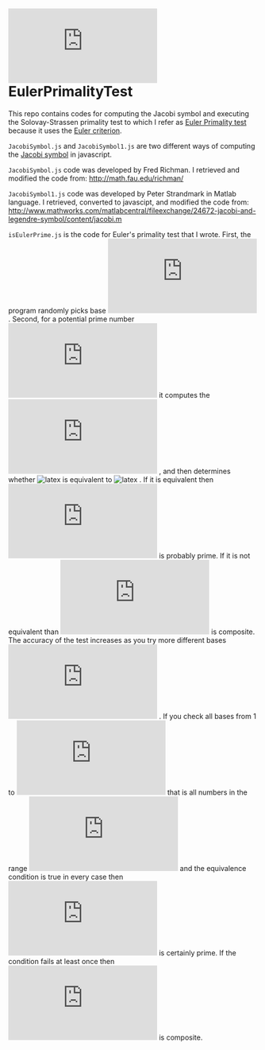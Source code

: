 ![latex](http://latex.codecogs.com/gif.latex?a)
EulerPrimalityTest
==================
This repo contains codes for computing the Jacobi symbol and executing the Solovay-Strassen primality test to which I refer as [Euler Primality test](http://en.wikipedia.org/wiki/Solovay%E2%80%93Strassen_primality_test) because it uses the [Euler criterion](http://en.wikipedia.org/wiki/Euler%27s_criterion).



`JacobiSymbol.js` and `JacobiSymbol1.js` are two different ways of computing the [Jacobi symbol](http://en.wikipedia.org/wiki/Jacobi_symbol) in javascript.

`JacobiSymbol.js` code was developed by Fred Richman. I retrieved and modified the code from:
http://math.fau.edu/richman/

`JacobiSymbol1.js` code was developed by Peter Strandmark in Matlab language. I retrieved, converted to javascipt, and modified the code from:
http://www.mathworks.com/matlabcentral/fileexchange/24672-jacobi-and-legendre-symbol/content/jacobi.m

`isEulerPrime.js` is the code for Euler's  primality test that I wrote.
First, the program randomly picks base 
![latex](http://latex.codecogs.com/gif.latex?a)
. Second, for a potential prime number 
![latex](http://latex.codecogs.com/gif.latex?p) 
it computes  the 
![latex](http://latex.codecogs.com/gif.latex?Jacobi(a,p))
, and then determines whether 
![latex](http://latex.codecogs.com/gif.latex?a^{\frac{p-1}{2}}) 
is equivalent to 
![latex](http://latex.codecogs.com/gif.latex?Jacobi(a,p)&space;\mod&space;p)
. If it is equivalent then 
![latex](http://latex.codecogs.com/gif.latex?p) 
is probably prime. If it is not equivalent than 
![latex](http://latex.codecogs.com/gif.latex?p) 
is composite. The accuracy of the test increases as you try more different bases 
![latex](http://latex.codecogs.com/gif.latex?a) 
. If you check all bases from 1 to 
![latex](http://latex.codecogs.com/gif.latex?p) 
that is all numbers in the range 
![latex](http://latex.codecogs.com/gif.latex?(1,p)) 
and the equivalence condition is true in every case then 
![latex](http://latex.codecogs.com/gif.latex?p) 
is certainly prime. If the condition fails at least once then 
![latex](http://latex.codecogs.com/gif.latex?p) 
is composite.


